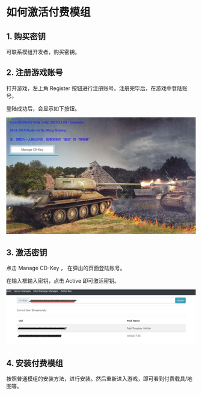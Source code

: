 # 如何激活付费模组

## 1. 购买密钥

可联系模组开发者，购买密钥。

## 2. 注册游戏账号

打开游戏，左上角 Register 按钮进行注册账号。注册完毕后，在游戏中登陆账号。

登陆成功后，会显示如下按钮。

![ManageKey](ManageKey.jpg)

## 3. 激活密钥

点击 Manage CD-Key ， 在弹出的页面登陆账号。

在输入框输入密钥，点击 Active 即可激活密钥。

![ActiveKey](ActiveKey.jpg)

## 4. 安装付费模组

按照普通模组的安装方法，进行安装。然后重新进入游戏，即可看到付费载具/地图等。
